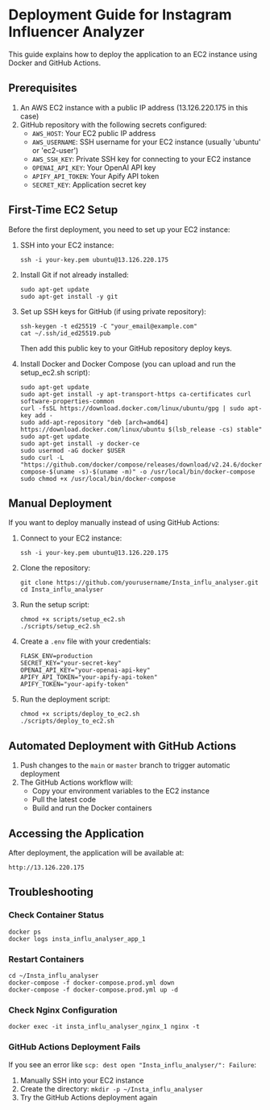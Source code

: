 # Deployment Guide for Instagram Influencer Analyzer

This guide explains how to deploy the application to an EC2 instance using Docker and GitHub Actions.

## Prerequisites

1. An AWS EC2 instance with a public IP address (13.126.220.175 in this case)
2. GitHub repository with the following secrets configured:
   - `AWS_HOST`: Your EC2 public IP address
   - `AWS_USERNAME`: SSH username for your EC2 instance (usually 'ubuntu' or 'ec2-user')
   - `AWS_SSH_KEY`: Private SSH key for connecting to your EC2 instance
   - `OPENAI_API_KEY`: Your OpenAI API key
   - `APIFY_API_TOKEN`: Your Apify API token
   - `SECRET_KEY`: Application secret key

## First-Time EC2 Setup

Before the first deployment, you need to set up your EC2 instance:

1. SSH into your EC2 instance:
   ```
   ssh -i your-key.pem ubuntu@13.126.220.175
   ```

2. Install Git if not already installed:
   ```
   sudo apt-get update
   sudo apt-get install -y git
   ```

3. Set up SSH keys for GitHub (if using private repository):
   ```
   ssh-keygen -t ed25519 -C "your_email@example.com"
   cat ~/.ssh/id_ed25519.pub
   ```
   
   Then add this public key to your GitHub repository deploy keys.

4. Install Docker and Docker Compose (you can upload and run the setup_ec2.sh script):
   ```
   sudo apt-get update
   sudo apt-get install -y apt-transport-https ca-certificates curl software-properties-common
   curl -fsSL https://download.docker.com/linux/ubuntu/gpg | sudo apt-key add -
   sudo add-apt-repository "deb [arch=amd64] https://download.docker.com/linux/ubuntu $(lsb_release -cs) stable"
   sudo apt-get update
   sudo apt-get install -y docker-ce
   sudo usermod -aG docker $USER
   sudo curl -L "https://github.com/docker/compose/releases/download/v2.24.6/docker-compose-$(uname -s)-$(uname -m)" -o /usr/local/bin/docker-compose
   sudo chmod +x /usr/local/bin/docker-compose
   ```

## Manual Deployment

If you want to deploy manually instead of using GitHub Actions:

1. Connect to your EC2 instance:
   ```
   ssh -i your-key.pem ubuntu@13.126.220.175
   ```

2. Clone the repository:
   ```
   git clone https://github.com/yourusername/Insta_influ_analyser.git
   cd Insta_influ_analyser
   ```

3. Run the setup script:
   ```
   chmod +x scripts/setup_ec2.sh
   ./scripts/setup_ec2.sh
   ```

4. Create a `.env` file with your credentials:
   ```
   FLASK_ENV=production
   SECRET_KEY="your-secret-key"
   OPENAI_API_KEY="your-openai-api-key"
   APIFY_API_TOKEN="your-apify-api-token"
   APIFY_TOKEN="your-apify-token"
   ```

5. Run the deployment script:
   ```
   chmod +x scripts/deploy_to_ec2.sh
   ./scripts/deploy_to_ec2.sh
   ```

## Automated Deployment with GitHub Actions

1. Push changes to the `main` or `master` branch to trigger automatic deployment
2. The GitHub Actions workflow will:
   - Copy your environment variables to the EC2 instance
   - Pull the latest code
   - Build and run the Docker containers

## Accessing the Application

After deployment, the application will be available at:
```
http://13.126.220.175
```

## Troubleshooting

### Check Container Status

```
docker ps
docker logs insta_influ_analyser_app_1
```

### Restart Containers

```
cd ~/Insta_influ_analyser
docker-compose -f docker-compose.prod.yml down
docker-compose -f docker-compose.prod.yml up -d
```

### Check Nginx Configuration

```
docker exec -it insta_influ_analyser_nginx_1 nginx -t
```

### GitHub Actions Deployment Fails

If you see an error like `scp: dest open "Insta_influ_analyser/": Failure`:

1. Manually SSH into your EC2 instance
2. Create the directory: `mkdir -p ~/Insta_influ_analyser`
3. Try the GitHub Actions deployment again 